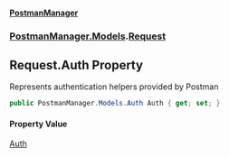 #### [PostmanManager](PostmanManager.md 'PostmanManager')
### [PostmanManager.Models](PostmanManager.md#PostmanManager.Models 'PostmanManager.Models').[Request](PostmanManager.md#PostmanManager.Models.Request 'PostmanManager.Models.Request')

## Request.Auth Property

Represents authentication helpers provided by Postman

```csharp
public PostmanManager.Models.Auth Auth { get; set; }
```

#### Property Value
[Auth](PostmanManager.md#PostmanManager.Models.Auth 'PostmanManager.Models.Auth')